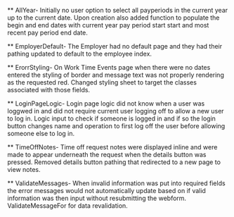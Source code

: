 ** AllYear-
Initially no user option to select all payperiods in the current year up to the current date.
Upon creation also added function to populate the begin and end dates with current year pay period
start start and most recent pay period end date.

** EmployerDefault-
The Employer had no default page and they had their pathing updated to default to the employee index.

** ErorrStyling-
On Work Time Events page when there were no dates entered the styling of border and message text was not
properly rendering as the requested red. Changed styling sheet to target the classes associated with those fields.

** LoginPageLogic-
Login page logic did not know when a user was loggwed in and did not require current user logging off to allow
a new user to log in. Logic input to check if someone is logged in and if so the login button changes name and
operation to first log off the user before allowing someone else to log in.

** TimeOffNotes-
Time off request notes were displayed inline and were made to appear underneath the request when the details button
was pressed. Removed details button pathing that redirected to a new page to view notes.

** ValidateMessages-
When invalid information was put into required fields the error messages would not automatically update based on
if valid information was then input without resubmitting the webform. ValidateMessageFor for data revalidation.
